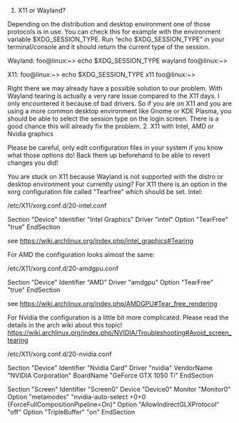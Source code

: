 1. X11 or Wayland?

Depending on the distribution and desktop environment one of those protocols is in use. You can check this for example with the environment variable $XDG_SESSION_TYPE. Run “echo $XDG_SESSION_TYPE” in your terminal/console and it should return the current type of the session.

Wayland:
foo@linux:~> echo $XDG_SESSION_TYPE
wayland
foo@linux:~>

X11:
foo@linux:~> echo $XDG_SESSION_TYPE
x11
foo@linux:~>

Right there we may already have a possible solution to our problem. With Wayland tearing is actually a very rare issue compared to the X11 days. I only encountered it because of bad drivers. So if you are on X11 and you are using a more common desktop environment like Gnome or KDE Plasma, you should be able to select the session type on the login screen. There is a good chance this will already fix the problem.
2. X11 with Intel, AMD or Nvidia graphics

Please be careful, only edit configuration files in your system if you know what those options do! Back them up beforehand to be able to revert changes you did!

You are stuck on X11 because Wayland is not supported with the distro or desktop environment your currently using? For X11 there is an option in the xorg configuration file called “Tearfree” which should be set.
Intel:

/etc/X11/xorg.conf.d/20-intel.conf

Section "Device"
  Identifier "Intel Graphics"
  Driver "intel"
  Option "TearFree" "true"
EndSection

see https://wiki.archlinux.org/index.php/intel_graphics#Tearing

For AMD the configuration looks almost the same:

/etc/X11/xorg.conf.d/20-amdgpu.conf

Section "Device"
     Identifier "AMD"
     Driver "amdgpu"
     Option "TearFree" "true"
EndSection

see https://wiki.archlinux.org/index.php/AMDGPU#Tear_free_rendering

For Nvidia the configuration is a little bit more complicated. Please read the details in the arch wiki about this topic! https://wiki.archlinux.org/index.php/NVIDIA/Troubleshooting#Avoid_screen_tearing

/etc/X11/xorg.conf.d/20-nvidia.conf

Section "Device"
        Identifier "Nvidia Card"
        Driver     "nvidia"
        VendorName "NVIDIA Corporation"
        BoardName  "GeForce GTX 1050 Ti"
EndSection

Section "Screen"
    Identifier     "Screen0"
    Device         "Device0"
    Monitor        "Monitor0"
    Option         "metamodes" "nvidia-auto-select +0+0 {ForceFullCompositionPipeline=On}"
    Option         "AllowIndirectGLXProtocol" "off"
    Option         "TripleBuffer" "on"
EndSection
